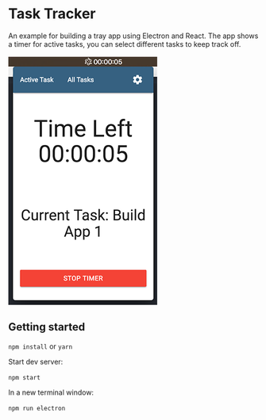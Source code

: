 # Task Tracker

An example for building a tray app using Electron and React.
The app shows a timer for active tasks, you can select different tasks to keep track off.
<br><br>
![screenshot](/src/assets/timer.png?raw=true "Screenshot")

## Getting started

`npm install` or `yarn`

Start dev server:

`npm start`

In a new terminal window:

`npm run electron`
